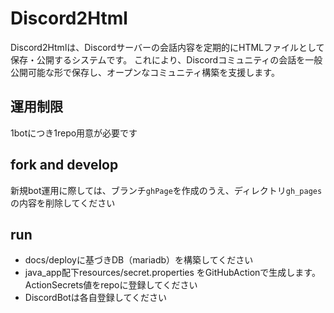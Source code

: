 # Discord2Html
Discord2Htmlは、Discordサーバーの会話内容を定期的にHTMLファイルとして保存・公開するシステムです。
これにより、Discordコミュニティの会話を一般公開可能な形で保存し、オープンなコミュニティ構築を支援します。

## 運用制限
1botにつき1repo用意が必要です

## fork and develop
新規bot運用に際しては、ブランチ`ghPage`を作成のうえ、ディレクトリ`gh_pages`の内容を削除してください

## run
- docs/deployに基づきDB（mariadb）を構築してください
- java_app配下resources/secret.properties をGitHubActionで生成します。ActionSecrets値をrepoに登録してください
- DiscordBotは各自登録してください